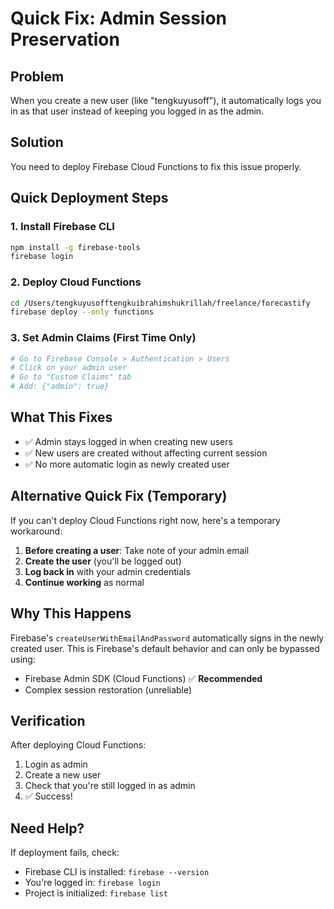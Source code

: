 # Quick Fix: Admin Session Preservation

## Problem
When you create a new user (like "tengkuyusoff"), it automatically logs you in as that user instead of keeping you logged in as the admin.

## Solution
You need to deploy Firebase Cloud Functions to fix this issue properly.

## Quick Deployment Steps

### 1. Install Firebase CLI
```bash
npm install -g firebase-tools
firebase login
```

### 2. Deploy Cloud Functions
```bash
cd /Users/tengkuyusofftengkuibrahimshukrillah/freelance/forecastify
firebase deploy --only functions
```

### 3. Set Admin Claims (First Time Only)
```bash
# Go to Firebase Console > Authentication > Users
# Click on your admin user
# Go to "Custom Claims" tab
# Add: {"admin": true}
```

## What This Fixes
- ✅ Admin stays logged in when creating new users
- ✅ New users are created without affecting current session
- ✅ No more automatic login as newly created user

## Alternative Quick Fix (Temporary)
If you can't deploy Cloud Functions right now, here's a temporary workaround:

1. **Before creating a user**: Take note of your admin email
2. **Create the user** (you'll be logged out)
3. **Log back in** with your admin credentials
4. **Continue working** as normal

## Why This Happens
Firebase's `createUserWithEmailAndPassword` automatically signs in the newly created user. This is Firebase's default behavior and can only be bypassed using:
- Firebase Admin SDK (Cloud Functions) ✅ **Recommended**
- Complex session restoration (unreliable)

## Verification
After deploying Cloud Functions:
1. Login as admin
2. Create a new user
3. Check that you're still logged in as admin
4. ✅ Success!

## Need Help?
If deployment fails, check:
- Firebase CLI is installed: `firebase --version`
- You're logged in: `firebase login`
- Project is initialized: `firebase list`